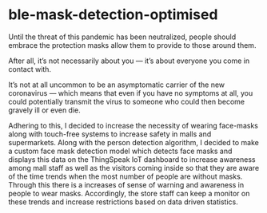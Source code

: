 # ble-mask-detection-optimised
Until the threat of this pandemic has been neutralized, people should embrace the protection masks allow them to provide to those around them.

After all, it’s not necessarily about you — it’s about everyone you come in contact with.

It’s not at all uncommon to be an asymptomatic carrier of the new coronavirus — which means that even if you have no symptoms at all, you could potentially transmit the virus to someone who could then become gravely ill or even die.

Adhering to this, I decided to increase the necessity of wearing face-masks along with touch-free systems to increase safety in malls and supermarkets. Along with the person detection algorithm, I decided to make a custom face mask detection model which detects face masks and displays this data on the ThingSpeak IoT dashboard to increase awareness among mall staff as well as the visitors coming inside so that they are aware of the time trends when the most number of people are without masks. Through this there is a increases of sense of warning and awareness in people to wear masks. Accordingly, the store staff can keep a monitor on these trends and increase restrictions based on data driven statistics.
